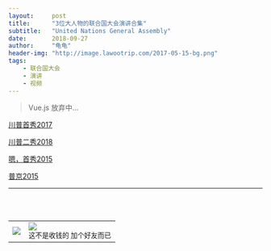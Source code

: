 ```yaml
---
layout:     post
title:      "3位大人物的联合国大会演讲合集"
subtitle:   "United Nations General Assembly"
date:       2018-09-27
author:     "龟龟"
header-img: "http://image.lawootrip.com/2017-05-15-bg.png"
tags:
    - 联合国大会
    - 演讲
    - 视频
---
```


>Vue.js 放弃中...


[川普首秀2017](http://image.lawootrip.com/Trump-UN-70th.MP4)

[川普二秀2018](http://image.lawootrip.com/Trump-UN-72th.MP4)

[嗯，首秀2015](http://image.lawootrip.com/Xi-UN-70th.MP4)

[普京2015](http://image.lawootrip.com/Putin-UN-70th.MP4)

<!-- <iframe 
    width="800" 
    height="450"
    src="http://image.lawootrip.com/2-%E8%A2%AB%E8%A7%A3%E8%81%8C%E7%9A%84%E5%90%8D%E5%B0%86-videoplayback.MP4"
    frameborder="0" 
    allowfullscreen>
</iframe> -->
----
<br />
<br />
<table>
<tr>
<td>
<img src="http://image.lawootrip.com/0%20%2837%29.gif"> </td>
<td>
<img src="http://image.lawootrip.com/1490924677.png"><div><small class="img-hint">这不是收钱的  加个好友而已</small></div></td>
</tr>
</table>
